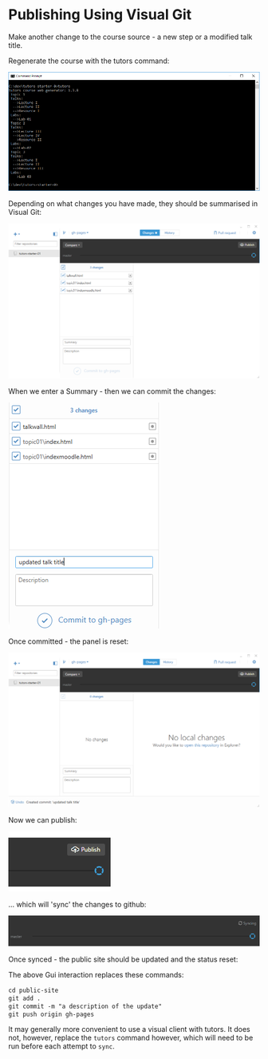 # Publishing Using Visual Git

Make another change to the course source - a new step or a modified talk title. 

Regenerate the course with the tutors command:

![](img/26.png)

Depending on what changes you have made, they should be summarised in Visual Git:

![](img/27.png)

When we enter a Summary - then we can commit the changes:

![](img/28.png)

Once committed - the panel is reset:

![](img/29.png)

Now we can publish:

![](img/30.png)

... which will 'sync' the changes to github:

![](img/31.png)

Once synced - the public site should be updated and the status reset:

The above Gui interaction replaces these commands:

~~~
cd public-site
git add .
git commit -m "a description of the update"
git push origin gh-pages
~~~

It may generally more convenient to use a visual client with tutors. It does not, however, replace the `tutors` command however, which will need to be run before each attempt to `sync`.
